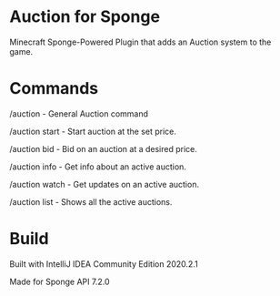 # Auction for Sponge

Minecraft Sponge-Powered Plugin that adds an Auction system to the game.

# Commands
/auction - General Auction command

/auction start <price> - Start auction at the set price.

/auction bid <id> <price> - Bid on an auction at a desired price.

/auction info <id> - Get info about an active auction.

/auction watch <id> - Get updates on an active auction.

/auction list - Shows all the active auctions.

# Build
Built with IntelliJ IDEA Community Edition 2020.2.1

Made for Sponge API 7.2.0
